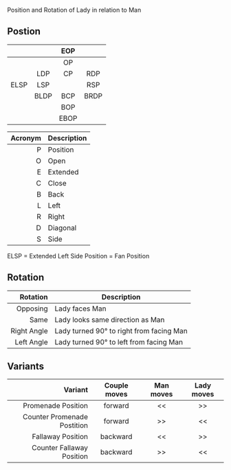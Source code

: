 Position and Rotation of Lady in relation to Man

## Postion

|      |      | EOP  |      |
|:----:|:----:|:----:|:----:|
|      |      |  OP  |      |
|      | LDP  |  CP  | RDP  |
| ELSP | LSP  |      | RSP  |
|      | BLDP | BCP  | BRDP |
|      |      | BOP  |      |
|      |      | EBOP |      |

| Acronym | Description |
| -------:| ----------- |
|       P | Position    |
|       O | Open        |
|       E | Extended    |
|       C | Close       |
|       B | Back        |
|       L | Left        |
|       R | Right       |
|       D | Diagonal    |
|       S | Side        |

ELSP = Extended Left Side Position = Fan Position

## Rotation

|    Rotation | Description                              |
| -----------:| ---------------------------------------- |
|    Opposing | Lady faces Man                           |
|        Same | Lady looks same direction as Man         |
| Right Angle | Lady turned 90° to right from facing Man |
|  Left Angle | Lady turned 90° to left from facing Man  |

## Variants
|                     Variant | Couple moves | Man moves | Lady moves |
| ---------------------------:|:------------:|:---------:|:----------:|
|          Promenade Position |   forward    |    <<     |     >>     |
| Counter Promenade Postition |   forward    |    >>     |     <<     |
|           Fallaway Position |   backward   |    <<     |     >>     |
|   Counter Fallaway Position |   backward   |    >>     |     <<     |
